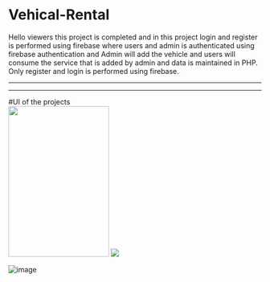 # Vehical-Rental
Hello viewers this project is completed and in this project login and register is performed using firebase where users and admin is authenticated using firebase authentication and Admin will add the vehicle and users will consume the service that is added by admin and data is maintained in PHP. Only register and login is performed using firebase.
<hr>


<hr>
#UI of the projects
<div>
<img src= "https://user-images.githubusercontent.com/96978659/185059300-50eb5d2a-625a-4fba-9be1-268ffaa72486.png " alt=" " width="200" height="300" />
  
 <img src= " " alt=" " />
</div>

![image]()

















